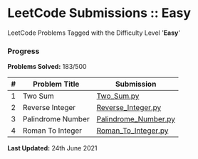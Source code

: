 # LeetCode Submissions :: Easy

LeetCode Problems Tagged with the Difficulty Level '**Easy**'

### Progress

**Problems Solved:** 183/500

| #    | Problem Title     | Submission                                                   |
| ---- | ----------------- | ------------------------------------------------------------ |
| 1    | Two Sum           | [Two_Sum.py](https://github.com/abhisekjuneja/LeetCode/blob/main/Submissions/Easy/Two_Sum.py) |
| 2    | Reverse Integer   | [Reverse_Integer.py](https://github.com/abhisekjuneja/LeetCode/blob/main/Submissions/Easy/Reverse_Integer.py) |
| 3    | Palindrome Number | [Palindrome_Number.py](https://github.com/abhisekjuneja/LeetCode/blob/main/Submissions/Easy/Palindrome_Number.py) |
| 4    | Roman To Integer  | [Roman_To_Integer.py](https://github.com/abhisekjuneja/LeetCode/blob/main/Submissions/Easy/Two_Sum.py) |

**Last Updated:** 24th June 2021
